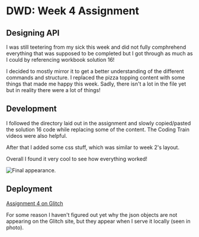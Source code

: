 # DWD: Week 4 Assignment 

## Designing API
I was still teetering from my sick this week and did not fully comphrehend everything that was supposed to be completed but I got through as much as I could by referencing workbook solution 16! 

I decided to mostly mirror it to get a better understanding of the different commands and structure. I replaced the pizza topping content with some things that made me happy this week. Sadly, there isn't a lot in the file yet but in reality there were a lot of things!

## Development
I followed the directory laid out in the assignment and slowly copied/pasted the solution 16 code while replacing some of the content. The Coding Train videos were also helpful. 

After that I added some css stuff, which was similar to week 2's layout. 

Overall I found it very cool to see how everything worked!

![Final appearance.](assets/final.png "Final Layout")

## Deployment
[Assignment 4 on Glitch](https://raclim-dynamic-4.glitch.me/week4/public/)

For some reason I haven't figured out yet why the json objects are not appearing on the Glitch site, but they appear when I serve it locally (seen in photo). 
